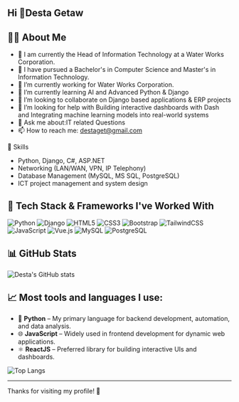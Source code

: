 ## Hi  👋Desta Getaw

## 👨‍💻 About Me


-   💼 I am currently the Head of Information Technology at a Water Works Corporation.
-  🌱 I have pursued a Bachelor's in Computer Science and Master's in Information Technology.
- 🔭 I’m currently working for Water Works Corporation.
- 🌱 I’m currently learning AI and Advanced Python & Django
- 👯 I’m looking to collaborate on Django based applications & ERP projects
- 🤔 I’m looking for help with Building interactive dashboards with Dash and Integrating machine learning models into real-world systems
- 💬 Ask me about:IT related Questions
- 📫 How to reach me: destaget@gmail.com
  
 🧠 Skills
- Python, Django, C#, ASP.NET
- Networking (LAN/WAN, VPN, IP Telephony)
- Database Management (MySQL, MS SQL, PostgreSQL)
- ICT project management and system design
## 🧰 Tech Stack & Frameworks I've Worked With
![Python](https://img.shields.io/badge/Python-3776AB?style=for-the-badge&logo=python&logoColor=white)
![Django](https://img.shields.io/badge/Django-092E20?style=for-the-badge&logo=django&logoColor=white)
![HTML5](https://img.shields.io/badge/HTML5-E34F26?style=for-the-badge&logo=html5&logoColor=white)
![CSS3](https://img.shields.io/badge/CSS3-1572B6?style=for-the-badge&logo=css3&logoColor=white)
![Bootstrap](https://img.shields.io/badge/Bootstrap-563D7C?style=for-the-badge&logo=bootstrap&logoColor=white)
![TailwindCSS](https://img.shields.io/badge/TailwindCSS-06B6D4?style=for-the-badge&logo=tailwind-css&logoColor=white)
![JavaScript](https://img.shields.io/badge/JavaScript-F7DF1E?style=for-the-badge&logo=javascript&logoColor=black)
![Vue.js](https://img.shields.io/badge/Vue.js-35495E?style=for-the-badge&logo=vue.js&logoColor=4FC08D)
![MySQL](https://img.shields.io/badge/MySQL-005C84?style=for-the-badge&logo=mysql&logoColor=white)
![PostgreSQL](https://img.shields.io/badge/PostgreSQL-316192?style=for-the-badge&logo=postgresql&logoColor=white)
## 📊 GitHub Stats

![Desta's GitHub stats](https://github-readme-stats.vercel.app/api?username=destaget&show_icons=true&theme=default)

## 📈 Most tools and languages I use:

- 🐍 **Python** – My primary language for backend development, automation, and data analysis.
- 🌐 **JavaScript** – Widely used in frontend development for dynamic web applications.
- ⚛️ **ReactJS** – Preferred library for building interactive UIs and dashboards.

![Top Langs](https://github-readme-stats.vercel.app/api/top-langs/?username=destaget&layout=compact&langs_count=6&hide=html,css)


---
Thanks for visiting my profile! 🙏
